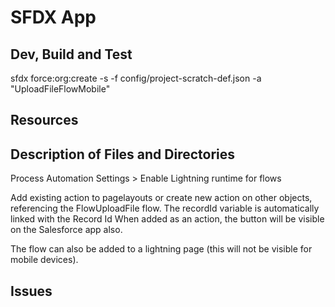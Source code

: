 # SFDX  App

## Dev, Build and Test
sfdx force:org:create -s -f config/project-scratch-def.json -a "UploadFileFlowMobile"

## Resources


## Description of Files and Directories
Process Automation Settings > Enable Lightning runtime for flows

Add existing action to pagelayouts
or 
create new action on other objects, referencing the FlowUploadFile flow.
The recordId variable is automatically linked with the Record Id
When added as an action, the button will be visible on the Salesforce app also.

The flow can also be added to a lightning page (this will not be visible for mobile devices).
## Issues


